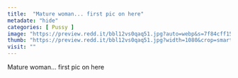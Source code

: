 ```yaml
---
title:  "Mature woman... first pic on here"
metadate: "hide"
categories: [ Pussy ]
image: "https://preview.redd.it/bbl12vs0qaq51.jpg?auto=webp&s=7f84cff153338ac306e947096cc531352fb4520d"
thumb: "https://preview.redd.it/bbl12vs0qaq51.jpg?width=1080&crop=smart&auto=webp&s=7138f04c487445d02022c7c21e2e488df9d4e2d7"
visit: ""
---
```

Mature woman... first pic on here
